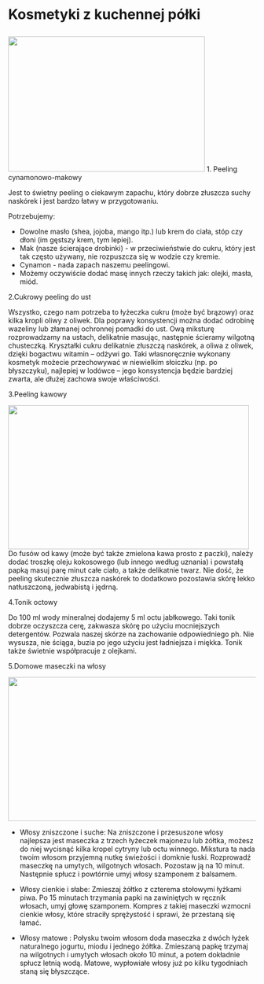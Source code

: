 # Kosmetyki z kuchennej półki

<img class="irc_mi ioYX5Z34O6T0-pQOPx8XEepE" alt="" style="margin-top: 9px;" src="http://data.whicdn.com/images/18095447/flat,550x550,075,f_large.jpg" width="400" height="275">
 1. Peeling cynamonowo-makowy

Jest to świetny peeling o ciekawym zapachu, który dobrze złuszcza suchy naskórek i jest bardzo  łatwy w przygotowaniu.

 Potrzebujemy:
-  Dowolne masło (shea, jojoba, mango itp.) lub krem do ciała, stóp czy dłoni (im gęstszy krem, tym lepiej). 
- Mak (nasze ścierające drobinki) - w przeciwieństwie do cukru, który jest tak często używany, nie rozpuszcza się w wodzie czy kremie.
- Cynamon - nada zapach naszemu peelingowi. 
- Możemy oczywiście dodać masę innych rzeczy takich jak:  olejki, masła, miód.



2.Cukrowy peeling do ust 

 Wszystko, czego nam potrzeba to łyżeczka cukru (może być brązowy) oraz kilka kropli oliwy z oliwek. Dla poprawy konsystencji można dodać odrobinę wazeliny lub złamanej ochronnej pomadki do ust. Ową miksturę rozprowadzamy na ustach, delikatnie masując, następnie ścieramy wilgotną chusteczką. Kryształki cukru delikatnie złuszczą naskórek, a oliwa z oliwek, dzięki bogactwu witamin – odżywi go. Taki własnoręcznie wykonany kosmetyk możecie przechowywać w niewielkim słoiczku (np. po błyszczyku), najlepiej w lodówce – jego konsystencja będzie bardziej zwarta, ale dłużej zachowa swoje właściwości.
 
 
3.Peeling kawowy 

<img class="irc_mi ipL5Bb4tprLc-pQOPx8XEepE" alt="" style="margin-top: 0px;" src="http://tipsforwomen.pl/wp-content/uploads/2013/10/DSC_0392.jpg" width="490" height="293">
Do fusów od kawy (może być także zmielona kawa prosto z paczki), należy dodać troszkę oleju kokosowego (lub innego według uznania) i powstałą papką masuj parę minut całe ciało, a także delikatnie twarz.
Nie dość, że peeling skutecznie złuszcza naskórek to dodatkowo pozostawia skórę lekko natłuszczoną, jedwabistą i jędrną.


4.Tonik octowy 

Do 100 ml wody mineralnej dodajemy 5 ml octu jabłkowego. Taki tonik dobrze oczyszcza cerę, zakwasza skórę po użyciu mocniejszych detergentów. Pozwala naszej skórze na zachowanie odpowiedniego ph. Nie wysusza, nie ściąga, buzia po jego użyciu jest ładniejsza i miękka. Tonik także świetnie współpracuje z olejkami.


5.Domowe maseczki na włosy

<img class="irc_mi inmReDjcKlCs-pQOPx8XEepE" alt="" style="margin-top: 0px;" src="http://articles.scaleme.pl/A4FB7EBC/50095/729x410/fixed_canvas_ffffff" width="599" height="293">

- Włosy zniszczone i suche:
Na zniszczone i przesuszone włosy najlepsza jest maseczka z trzech łyżeczek majonezu lub żółtka, możesz do niej wycisnąć kilka kropel cytryny lub octu winnego. Mikstura ta nada twoim włosom przyjemną nutkę świeżości i domknie łuski. Rozprowadź maseczkę na umytych, wilgotnych włosach. Pozostaw ją na 10 minut. Następnie spłucz i powtórnie umyj włosy szamponem z balsamem.

- Włosy cienkie i słabe:
Zmieszaj żółtko z czterema stołowymi łyżkami piwa. Po 15 minutach trzymania papki na zawiniętych w ręcznik włosach, umyj głowę szamponem. Kompres z takiej maseczki wzmocni cienkie włosy, które straciły sprężystość i sprawi, że przestaną się łamać.

- Włosy matowe :
Połysku twoim włosom doda maseczka z dwóch łyżek naturalnego jogurtu, miodu i jednego żółtka. Zmieszaną papkę trzymaj na wilgotnych i umytych włosach około 10 minut, a potem dokładnie spłucz letnią wodą. Matowe, wypłowiałe włosy już po kilku tygodniach staną się błyszczące.

 
 
